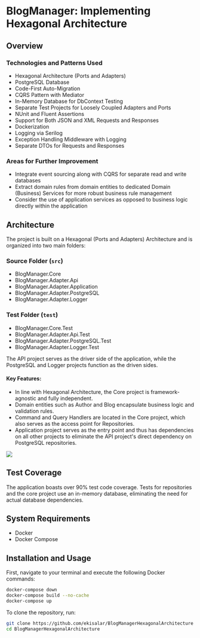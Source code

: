# BlogManager: Implementing Hexagonal Architecture

## Overview

### Technologies and Patterns Used
- Hexagonal Architecture (Ports and Adapters)
- PostgreSQL Database
- Code-First Auto-Migration
- CQRS Pattern with Mediator
- In-Memory Database for DbContext Testing
- Separate Test Projects for Loosely Coupled Adapters and Ports
- NUnit and Fluent Assertions
- Support for Both JSON and XML Requests and Responses
- Dockerization
- Logging via Serilog
- Exception Handling Middleware with Logging
- Separate DTOs for Requests and Responses

### Areas for Further Improvement
- Integrate event sourcing along with CQRS for separate read and write databases
- Extract domain rules from domain entities to dedicated Domain (Business) Services for more robust business rule management
- Consider the use of application services as opposed to business logic directly within the application

## Architecture

The project is built on a Hexagonal (Ports and Adapters) Architecture and is organized into two main folders:

### Source Folder (`src`)
- BlogManager.Core
- BlogManager.Adapter.Api
- BlogManager.Adapter.Application
- BlogManager.Adapter.PostgreSQL
- BlogManager.Adapter.Logger

### Test Folder (`test`)
- BlogManager.Core.Test
- BlogManager.Adapter.Api.Test
- BlogManager.Adapter.PostgreSQL.Test
- BlogManager.Adapter.Logger.Test

The API project serves as the driver side of the application, while the PostgreSQL and Logger projects function as the driven sides.

#### Key Features:
- In line with Hexagonal Architecture, the Core project is framework-agnostic and fully independent.
- Domain entities such as Author and Blog encapsulate business logic and validation rules.
- Command and Query Handlers are located in the Core project, which also serves as the access point for Repositories.
- Application project serves as the entry point and thus has dependencies on all other projects to eliminate the API project's direct dependency on PostgreSQL repositories.

![](/Users/enginkisalar/Desktop/BlogManagerHexagonalArchitecture.png)

## Test Coverage

The application boasts over 90% test code coverage. Tests for repositories and the core project use an in-memory database, eliminating the need for actual database dependencies.

## System Requirements

- Docker
- Docker Compose

## Installation and Usage

First, navigate to your terminal and execute the following Docker commands:

```bash
docker-compose down
docker-compose build --no-cache
docker-compose up
```

To clone the repository, run:

```bash
git clone https://github.com/ekisalar/BlogManagerHexagonalArchitecture
cd BlogManagerHexagonalArchitecture
```
